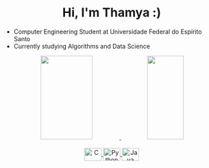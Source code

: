 <h1 align="center">
  <b>
    Hi, I'm Thamya :)
  </b>  
</h1>

- Computer Engineering Student at Universidade Federal do Espírito Santo
- Currently studying Algorithms and Data Science

<div align="center">
  <a href="https://github.com/ThamyaDonadia">
  <img width="49%" height="195px" src="https://github-readme-stats.vercel.app/api?username=ThamyaDonadia&show_icons=true&count_private=true&hide_border=true&title_color=CEA8F0&icon_color=CEA8F0&text_color=c9d1d9&bg_color=0d1117"/> 
  <img width="41%" height="195px" src="https://github-readme-stats.vercel.app/api/top-langs/?username=ThamyaDonadia&layout=compact&hide_border=true&title_color=CEA8F0&text_color=CEA8F0&bg_color=0d1117" />
<a/>
</div>

<div align="center" style="display: inline_block"><br>
  
  <a href="../../../?tab=repositories&q=&type=&language=c&sort=" target="_blank">
  <img align="center" alt="C" height="30" width="40" src="https://cdn.jsdelivr.net/gh/devicons/devicon/icons/c/c-plain.svg"/>
  <a/>
  
  <a href="../../../?tab=repositories&q=&type=&language=python&sort=" target="_blank">
  <img align="center" alt="Python" height="30" width="40" src="https://cdn.jsdelivr.net/gh/devicons/devicon/icons/python/python-plain.svg" />
  <a/>
    
  <a href="../../../?tab=repositories&q=&type=&language=java&sort=" target="_blank">  
  <img align="center" alt="Java" height="30" width="40" src="https://cdn.jsdelivr.net/gh/devicons/devicon/icons/java/java-original.svg" />
  <a/>
    
</div>
